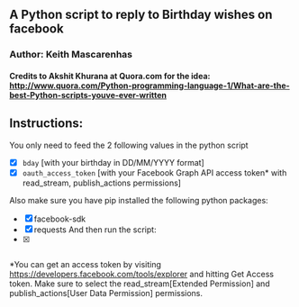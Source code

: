 ## A Python script to reply to Birthday wishes on facebook
### Author: Keith Mascarenhas
#### Credits to Akshit Khurana at Quora.com for the idea: http://www.quora.com/Python-programming-language-1/What-are-the-best-Python-scripts-youve-ever-written

## Instructions:
You only need to feed the 2 following values in the python script
- [x] ```bday``` [with your birthday in DD/MM/YYYY format]
- [x] ```oauth_access_token``` [with your Facebook Graph API access token* with read_stream, publish_actions permissions]

Also make sure you have pip installed the following python packages:
- [x] facebook-sdk
- [x] requests
And then run the script:
- [x] ```$: python reply.py
*You can get an access token by visiting https://developers.facebook.com/tools/explorer and hitting Get Access token. Make sure to select the read_stream[Extended Permission] and publish_actions[User Data Permission] permissions.

